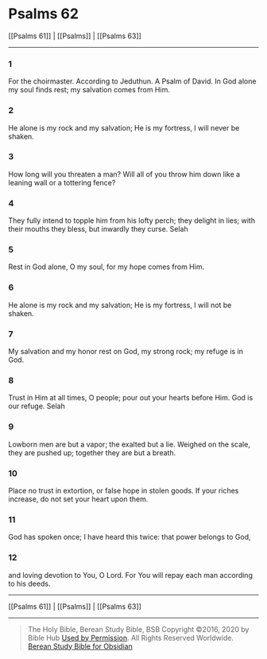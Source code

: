 # Psalms 62

[[Psalms 61]] | [[Psalms]] | [[Psalms 63]]

---

### 1
For the choirmaster. According to Jeduthun. A Psalm of David. In God alone my soul finds rest; my salvation comes from Him.

### 2
He alone is my rock and my salvation; He is my fortress, I will never be shaken.

### 3
How long will you threaten a man? Will all of you throw him down like a leaning wall or a tottering fence?

### 4
They fully intend to topple him from his lofty perch; they delight in lies; with their mouths they bless, but inwardly they curse. Selah

### 5
Rest in God alone, O my soul, for my hope comes from Him.

### 6
He alone is my rock and my salvation; He is my fortress, I will not be shaken.

### 7
My salvation and my honor rest on God, my strong rock; my refuge is in God.

### 8
Trust in Him at all times, O people; pour out your hearts before Him. God is our refuge. Selah

### 9
Lowborn men are but a vapor; the exalted but a lie. Weighed on the scale, they are pushed up; together they are but a breath.

### 10
Place no trust in extortion, or false hope in stolen goods. If your riches increase, do not set your heart upon them.

### 11
God has spoken once; I have heard this twice: that power belongs to God,

### 12
and loving devotion to You, O Lord. For You will repay each man according to his deeds.

---

[[Psalms 61]] | [[Psalms]] | [[Psalms 63]]

---

> The Holy Bible, Berean Study Bible, BSB
> Copyright &copy;2016, 2020 by Bible Hub
> [Used by Permission](https://berean.bible/terms.htm). All Rights Reserved Worldwide.
> [Berean Study Bible for Obsidian](https://github.com/gapmiss/berean-study-bible-for-obsidian)</small>

